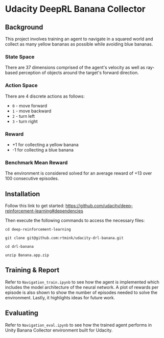 # Udacity DeepRL Banana Collector

## Background
This project involves training an agent to navigate in a squared world and collect as many yellow bananas as possible while avoiding blue bananas.

### State Space
There are 37 dimensions comprised of the agent's velocity as well as ray-based perception of objects around the target's forward direction.

### Action Space
There are 4 discrete actions as follows:
* ```0``` - move forward
* ```1``` - move backward
* ```2``` - turn left
* ```3``` - turn right

### Reward
* +1 for collecting a yellow banana
* -1 for collecting a blue banana

### Benchmark Mean Reward
The environment is considered solved for an average reward of +13 over 100 consecutive episodes.


## Installation
Follow this link to get started:
https://github.com/udacity/deep-reinforcement-learning#dependencies

Then execute the following commands to access the necessary files:

`cd deep-reinforcement-learning`

`git clone git@github.com:rtmink/udacity-drl-banana.git`

`cd drl-banana`

`unzip Banana.app.zip`

## Training & Report
Refer to `Navigation_train.ipynb` to see how the agent is implemented which includes the model architecture of the neural network. A plot of rewards per episode is also shown to show the number of episodes needed to solve the environment. Lastly, it highlights ideas for future work.

## Evaluating
Refer to `Navigation_eval.ipynb` to see how the trained agent performs in Unity Banana Collector environment built for Udacity.
